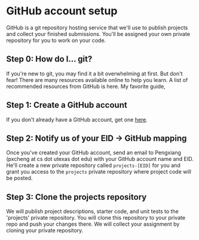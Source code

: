 GitHub account setup
====================

GitHub is a git repository hosting service that we'll use to publish projects and collect your finished submissions. You'll be assigned your own private repository for you to work on your code.

## Step 0: How do I... git?

If you're new to git, you may find it a bit overwhelming at first. But don't fear! There are many resources available online to help you learn. A list of recommended resources from GitHub is here. My favorite guide, 

## Step 1: Create a GitHub account

If you don't already have a GitHub account, get one [here](https://github.com/join).

## Step 2: Notify us of your EID -> GitHub mapping

Once you've created your GitHub account, send an email to Pengxiang (pxcheng at cs dot utexas dot edu) with your GitHub account name and EID. He'll create a new private repository called `projects-[EID]` for you and grant you access to the `projects` private repository where project code will be posted.

## Step 3: Clone the projects repository

We will publish project descriptions, starter code, and unit tests to the 'projects' private repository. You will clone this repository to your private repo and push your changes there. We will collect your assignment by cloning your private repository.

